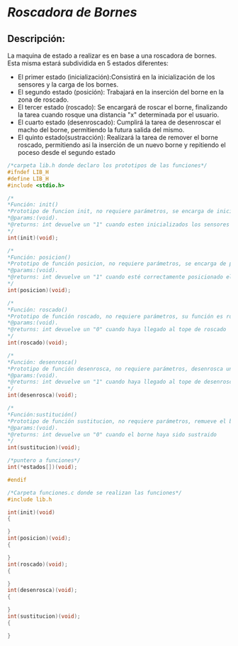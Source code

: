 # ***Roscadora de Bornes***

## Descripción:

La maquina de estado a realizar es en base a una roscadora de bornes. Esta misma estará subdividida en 5 estados diferentes:

- El primer estado (inicialización):Consistirá en la inicialización de los sensores y la carga de los bornes.
- El segundo estado (posición): Trabajará en la inserción del borne en la zona de roscado.
- El tercer estado (roscado): Se encargará de roscar el borne, finalizando la tarea cuando rosque una distancia "x" determinada por el usuario.
- El cuarto estado (desenroscado): Cumplirá la tarea de desenroscar el macho del borne, permitiendo la futura salida del mismo.
- El quinto estado(sustracción): Realizará la tarea de remover el borne roscado, permitiendo asi la inserción de un nuevo borne y repitiendo el poceso desde el segundo estado

```c
/*carpeta lib.h donde declaro los prototipos de las funciones*/
#ifndef LIB_H
#define LIB_H
#include <stdio.h>

/*
*Función: init()
*Prototipo de funcion init, no requiere parámetros, se encarga de inicializar los sensores, determinar la distancia a roscar y cargar los bornes 
*@params:(void).
*@returns: int devuelve un "1" cuando esten inicializados los sensores y cargados los bornes
*/
int(init)(void);

/*
*Función: posicion()
*Prototipo de función posicion, no requiere parámetros, se encarga de posicionar el borne para su futuro roscado
*@params:(void).
*@returns: int devuelve un "1" cuando esté correctamente posicionado el borne (determinado por un sensor en la base)
*/
int(posicion)(void);

/*
*Función: roscado()
*Prototipo de función roscado, no requiere parámetros, su función es roscar el borne una cierta distancia ya establecida
*@params:(void).
*@returns: int devuelve un "0" cuando haya llegado al tope de roscado
*/
int(roscado)(void);

/*
*Función: desenrosca()
*Prototipo de función desenrosca, no requiere parámetros, desenrosca una distancia determinada para la salida del borne
*@params:(void).
*@returns: int devuelve un "1" cuando haya llegado al tope de desenroscado 
*/
int(desenrosca)(void);

/*
*Función:sustitución()
*Prototipo de función sustitucion, no requiere parámetros, remueve el borne roscado, dejando espacio para el nuevo borne
*@params:(void).
*@returns: int devuelve un "0" cuando el borne haya sido sustraido
*/
int(sustitucion)(void);

/*puntero a funciones*/
int(*estados[])(void);

#endif
```

```c
/*Carpeta funciones.c donde se realizan las funciones*/
#include lib.h

int(init)(void)
{

}
int(posicion)(void);
{

}
int(roscado)(void);
{

}
int(desenrosca)(void);
{

}
int(sustitucion)(void);
{

}
```